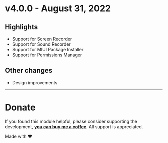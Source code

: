 # v4.0.0 - August 31, 2022

## Highlights

- Support for Screen Recorder
- Support for Sound Recorder
- Support for MIUI Package Installer
- Support for Permissions Manager

## Other changes

- Design improvements

---

# Donate

If you found this module helpful, please consider supporting the development, [**you can buy me a coffee**](https://paypal.me/geoorg). All support is appreciated.


Made with ❤️